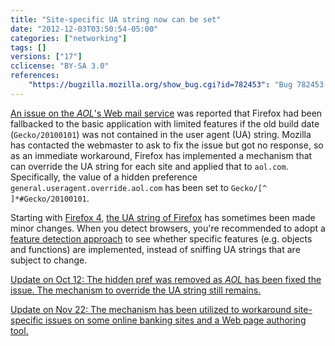 ```yaml
---
title: "Site-specific UA string now can be set"
date: "2012-12-03T03:50:54-05:00"
categories: ["networking"]
tags: []
versions: ["17"]
cclicense: "BY-SA 3.0"
references:
    "https://bugzilla.mozilla.org/show_bug.cgi?id=782453": "Bug 782453 – Add site-specific User Agent infrastructure and use it to fix AOL Mail"
---
```

[An issue on the *AOL*'s Web mail service](https://bugzilla.mozilla.org/show_bug.cgi?id=778408) was reported that Firefox had been fallbacked to the basic application with limited features if the old build date (`Gecko/20100101`) was not contained in the user agent (UA) string. Mozilla has contacted the webmaster to ask to fix the issue but got no response, so as an immediate workaround, Firefox has implemented a mechanism that can override the UA string for each site and applied that to `aol.com`. Specifically, the value of a hidden preference `general.useragent.override.aol.com` has been set to `Gecko/[^ ]*#Gecko/20100101`.

Starting with [Firefox 4](https://hacks.mozilla.org/2010/09/final-user-agent-string-for-firefox-4/), [the UA string of Firefox](https://developer.mozilla.org/en-US/docs/Gecko_user_agent_string_reference) has sometimes been made minor changes. When you detect browsers, you're recommended to adopt a [feature detection approach](https://developer.mozilla.org/en-US/docs/Browser_Feature_Detection) to see whether specific features (e.g. objects and functions) are implemented, instead of sniffing UA strings that are subject to change.

<ins datetime="2012-10-12">Update on Oct 12: [The hidden pref was removed](https://bugzilla.mozilla.org/show_bug.cgi?id=797363) as *AOL* has been fixed the issue. The mechanism to override the UA string still remains.</ins>

<ins datetime="2012-11-22">Update on Nov 22: The mechanism has been utilized to workaround site-specific issues on [some online banking sites](https://bugzilla.mozilla.org/show_bug.cgi?id=792054) and [a Web page authoring tool](https://bugzilla.mozilla.org/show_bug.cgi?id=799502).</ins>
